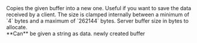 <function name="CreateWriteBuffer" parent="bitbuf" type="libraryfunc">
	<description>
		Copies the given buffer into a new one.  
		Useful if you want to save the data received by a client. 
		<note>
			The size is clamped internally between a minimum of `4` bytes and a maximum of `262144` bytes.
		</note>
	</description>
	<realm>Server</realm>
	<args>
		<arg name="size" type="number">
			buffer size in bytes to allocate.<br>
			**Can** be given a string as data.
		</arg>
	</args>
	<rets>
		<ret name="buffer" type="bf_write">newly created buffer</ret>
	</rets>
</function>